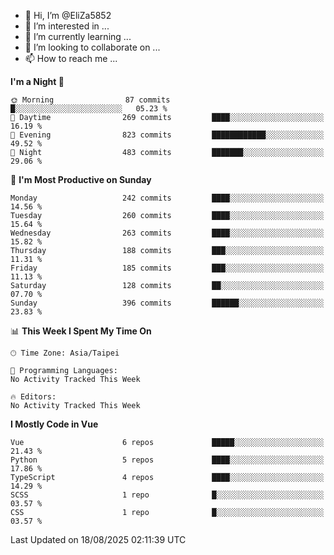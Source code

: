 - 👋 Hi, I’m @EliZa5852
- 👀 I’m interested in ...
- 🌱 I’m currently learning ...
- 💞️ I’m looking to collaborate on ...
- 📫 How to reach me ...

<!--START_SECTION:waka-->
**I'm a Night 🦉** 

```text
🌞 Morning                87 commits          █░░░░░░░░░░░░░░░░░░░░░░░░   05.23 % 
🌆 Daytime                269 commits         ████░░░░░░░░░░░░░░░░░░░░░   16.19 % 
🌃 Evening                823 commits         ████████████░░░░░░░░░░░░░   49.52 % 
🌙 Night                  483 commits         ███████░░░░░░░░░░░░░░░░░░   29.06 % 
```
📅 **I'm Most Productive on Sunday** 

```text
Monday                   242 commits         ████░░░░░░░░░░░░░░░░░░░░░   14.56 % 
Tuesday                  260 commits         ████░░░░░░░░░░░░░░░░░░░░░   15.64 % 
Wednesday                263 commits         ████░░░░░░░░░░░░░░░░░░░░░   15.82 % 
Thursday                 188 commits         ███░░░░░░░░░░░░░░░░░░░░░░   11.31 % 
Friday                   185 commits         ███░░░░░░░░░░░░░░░░░░░░░░   11.13 % 
Saturday                 128 commits         ██░░░░░░░░░░░░░░░░░░░░░░░   07.70 % 
Sunday                   396 commits         ██████░░░░░░░░░░░░░░░░░░░   23.83 % 
```


📊 **This Week I Spent My Time On** 

```text
🕑︎ Time Zone: Asia/Taipei

💬 Programming Languages: 
No Activity Tracked This Week

🔥 Editors: 
No Activity Tracked This Week
```

**I Mostly Code in Vue** 

```text
Vue                      6 repos             █████░░░░░░░░░░░░░░░░░░░░   21.43 % 
Python                   5 repos             ████░░░░░░░░░░░░░░░░░░░░░   17.86 % 
TypeScript               4 repos             ████░░░░░░░░░░░░░░░░░░░░░   14.29 % 
SCSS                     1 repo              █░░░░░░░░░░░░░░░░░░░░░░░░   03.57 % 
CSS                      1 repo              █░░░░░░░░░░░░░░░░░░░░░░░░   03.57 % 
```




 Last Updated on 18/08/2025 02:11:39 UTC
<!--END_SECTION:waka-->
